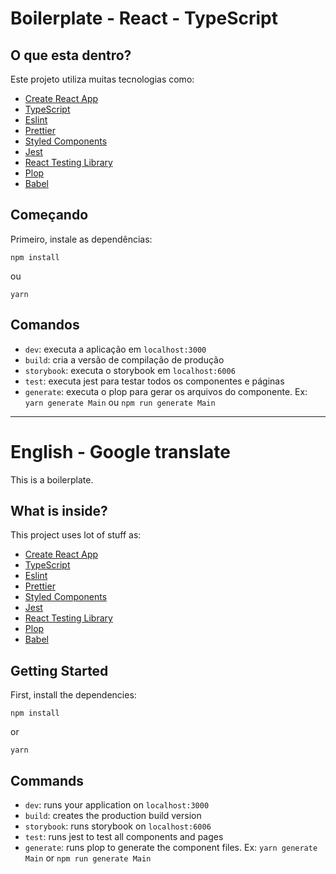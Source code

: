 # Boilerplate - React - TypeScript

## O que esta dentro?

Este projeto utiliza muitas tecnologias como:

- [Create React App](https://create-react-app.dev/)
- [TypeScript](https://www.typescriptlang.org/)
- [Eslint](https://eslint.org/)
- [Prettier](https://prettier.io/)
- [Styled Components](https://styled-components.com/)
- [Jest](https://jestjs.io/)
- [React Testing Library](https://testing-library.com/docs/react-testing-library/intro)
- [Plop](https://plopjs.com/)
- [Babel](https://babeljs.io/)

## Começando

Primeiro, instale as dependências:

`npm install`

ou

`yarn`


## Comandos

- `dev`: executa a aplicação em `localhost:3000`
- `build`: cria a versão de compilação de produção
- `storybook`: executa o storybook em `localhost:6006`
- `test`: executa jest para testar todos os componentes e páginas
- `generate`: executa o plop para gerar os arquivos do componente. Ex: `yarn generate Main` ou `npm run generate Main`

***
# English - Google translate

This is a boilerplate.

## What is inside?

This project uses lot of stuff as:

- [Create React App](https://create-react-app.dev/)
- [TypeScript](https://www.typescriptlang.org/)
- [Eslint](https://eslint.org/)
- [Prettier](https://prettier.io/)
- [Styled Components](https://styled-components.com/)
- [Jest](https://jestjs.io/)
- [React Testing Library](https://testing-library.com/docs/react-testing-library/intro)
- [Plop](https://plopjs.com/)
- [Babel](https://babeljs.io/)

## Getting Started

First, install the dependencies:

`npm install`

or

`yarn`

## Commands

- `dev`: runs your application on `localhost:3000`
- `build`: creates the production build version
- `storybook`: runs storybook on `localhost:6006`
- `test`: runs jest to test all components and pages
- `generate`: runs plop to generate the component files. Ex: `yarn generate Main` or `npm run generate Main`
